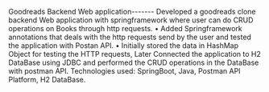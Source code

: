 Goodreads Backend Web application-------
Developed a goodreads clone backend Web application with springframework where user can do CRUD operations on Books through http requests.
    • Added Springframework annotations that deals with the http requests send by the user and tested the application with Postan API. 
    • Initially stored the data in HashMap Object for testing the HTTP requests, Later Connected the application to H2 DataBase using JDBC and performed the CRUD operations in the DataBase with postman API.
Technologies used: SpringBoot, Java, Postman API Platform, H2 DataBase.
